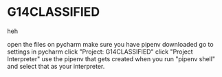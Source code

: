 # G14CLASSIFIED
heh

open the files on pycharm
make sure you have pipenv downloaded
go to settings in pycharm
click "Project: G14CLASSIFIED"
click "Project Interpreter"
use the pipenv that gets created when you run "pipenv shell"
and select that as your interpreter.
